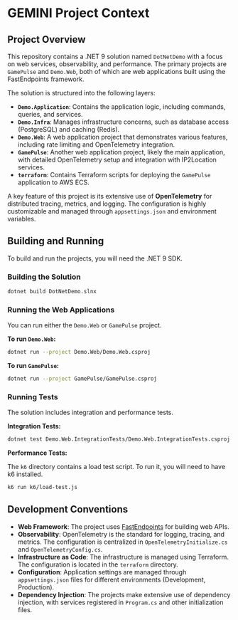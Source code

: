 # GEMINI Project Context

## Project Overview

This repository contains a .NET 9 solution named `DotNetDemo` with a focus on web services, observability, and performance. The primary projects are `GamePulse` and `Demo.Web`, both of which are web applications built using the FastEndpoints framework.

The solution is structured into the following layers:

* **`Demo.Application`**: Contains the application logic, including commands, queries, and services.
* **`Demo.Infra`**: Manages infrastructure concerns, such as database access (PostgreSQL) and caching (Redis).
* **`Demo.Web`**: A web application project that demonstrates various features, including rate limiting and OpenTelemetry integration.
* **`GamePulse`**: Another web application project, likely the main application, with detailed OpenTelemetry setup and integration with IP2Location services.
* **`terraform`**: Contains Terraform scripts for deploying the `GamePulse` application to AWS ECS.

A key feature of this project is its extensive use of **OpenTelemetry** for distributed tracing, metrics, and logging. The configuration is highly customizable and managed through `appsettings.json` and environment variables.

## Building and Running

To build and run the projects, you will need the .NET 9 SDK.

### Building the Solution

```bash
dotnet build DotNetDemo.slnx
```

### Running the Web Applications

You can run either the `Demo.Web` or `GamePulse` project.

**To run `Demo.Web`:**

```bash
dotnet run --project Demo.Web/Demo.Web.csproj
```

**To run `GamePulse`:**

```bash
dotnet run --project GamePulse/GamePulse.csproj
```

### Running Tests

The solution includes integration and performance tests.

**Integration Tests:**

```bash
dotnet test Demo.Web.IntegrationTests/Demo.Web.IntegrationTests.csproj
```

**Performance Tests:**

The `k6` directory contains a load test script. To run it, you will need to have k6 installed.

```bash
k6 run k6/load-test.js
```

## Development Conventions

* **Web Framework**: The project uses [FastEndpoints](https://fast-endpoints.com/) for building web APIs.
* **Observability**: OpenTelemetry is the standard for logging, tracing, and metrics. The configuration is centralized in `OpenTelemetryInitialize.cs` and `OpenTelemetryConfig.cs`.
* **Infrastructure as Code**: The infrastructure is managed using Terraform. The configuration is located in the `terraform` directory.
* **Configuration**: Application settings are managed through `appsettings.json` files for different environments (Development, Production).
* **Dependency Injection**: The projects make extensive use of dependency injection, with services registered in `Program.cs` and other initialization files.
